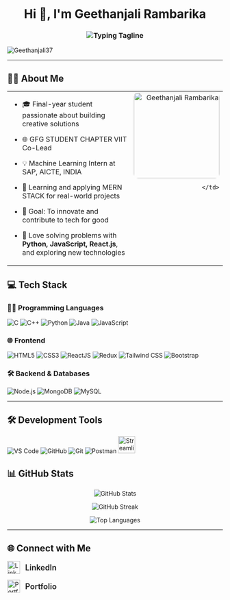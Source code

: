 <h1 align="center">Hi 👋, I'm Geethanjali Rambarika</h1>

<h3 align="center">
  <img src="https://readme-typing-svg.herokuapp.com?font=Fira+Code&size=22&pause=1000&center=true&width=400&lines=Full+Stack+Developer;Competitive+Programmer" alt="Typing Tagline" />
</h3>


<p align="left">
  <img src="https://komarev.com/ghpvc/?username=Geethanjali37&label=Profile%20views&color=0e75b6&style=flat" alt="Geethanjali37" />
</p>

---

## 👩‍💻 About Me

<table>
  <tr>
    <td width="65%" valign="top">

- 🎓 Final-year student passionate about building creative solutions  
- 🌐 GFG STUDENT CHAPTER VIIT Co-Lead  
- 💡 Machine Learning Intern at SAP, AICTE, INDIA  
- 🧠 Learning and applying MERN STACK for real-world projects  
- 🎯 Goal: To innovate and contribute to tech for good  
- 🧩 Love solving problems with **Python, JavaScript, React.js**, and exploring new technologies  

    </td>
    <td width="35%" valign="top" align="right">

<img src="YOUR_IMAGE_URL_HERE" alt="Geethanjali Rambarika" width="200" style="border-radius:10px;"/>

    </td>
  </tr>
</table>


## 💻 Tech Stack

### 🧑‍💻 Programming Languages  
<p>
  <img src="https://img.icons8.com/color/48/000000/c-programming.png" alt="C"/>
  <img src="https://img.icons8.com/color/48/000000/c-plus-plus-logo.png" alt="C++"/>
  <img src="https://img.icons8.com/color/48/000000/python.png" alt="Python"/>
  <img src="https://img.icons8.com/color/48/000000/java-coffee-cup-logo.png" alt="Java"/>
  <img src="https://img.icons8.com/color/48/000000/javascript.png" alt="JavaScript"/>
</p>

### 🌐 Frontend  
<p>
  <img src="https://img.icons8.com/color/48/000000/html-5.png" alt="HTML5"/>
  <img src="https://img.icons8.com/color/48/000000/css3.png" alt="CSS3"/>
  <img src="https://img.icons8.com/color/48/000000/react-native.png" alt="ReactJS"/>
  <img src="https://img.icons8.com/external-tal-revivo-color-tal-revivo/48/null/external-redux-an-open-source-javascript-library-for-managing-application-state-logo-color-tal-revivo.png" alt="Redux"/>
  <img src="https://img.icons8.com/color/48/000000/tailwindcss.png" alt="Tailwind CSS"/>
  <img src="https://img.icons8.com/color/48/000000/bootstrap.png" alt="Bootstrap"/>
</p>

### 🛠 Backend & Databases  
<p>
  <img src="https://img.icons8.com/fluency/48/000000/node-js.png" alt="Node.js"/>
  <img src="https://img.icons8.com/external-tal-revivo-color-tal-revivo/48/null/external-mongodb-a-cross-platform-document-oriented-database-program-logo-color-tal-revivo.png" alt="MongoDB"/>
  <img src="https://img.icons8.com/ios-filled/48/4a90e2/mysql-logo.png" alt="MySQL"/>
</p>

---

## 🛠️ Development Tools

<p>
  <img src="https://img.icons8.com/fluency/48/000000/visual-studio-code-2019.png" alt="VS Code"/>
  <img src="https://img.icons8.com/fluency/48/000000/github.png" alt="GitHub"/>
  <img src="https://img.icons8.com/ios-filled/50/ffffff/git.png" alt="Git"/>
  <img src="https://img.icons8.com/external-tal-revivo-color-tal-revivo/48/null/external-postman-is-the-only-complete-api-development-environment-logo-color-tal-revivo.png" alt="Postman"/>
  <img src="https://streamlit.io/images/brand/streamlit-logo-secondary-colormark-darktext.svg" height="40" alt="Streamlit"/>
</p>


## 📊 GitHub Stats

<p align="center">
  <img src="https://github-readme-stats.vercel.app/api?username=Geethanjali37&show_icons=true&theme=tokyonight" alt="GitHub Stats" />
</p>

<p align="center">
  <img src="https://github-readme-streak-stats.herokuapp.com?user=Geethanjali37&theme=tokyonight" alt="GitHub Streak" />
</p>

<p align="center">
  <img src="https://github-readme-stats.vercel.app/api/top-langs/?username=Geethanjali37&layout=compact&theme=tokyonight" alt="Top Languages" />
</p>

---

## 🌐 Connect with Me

<p align="left">
  <a href="https://linkedin.com/in/geethanjalirambarika" target="_blank" style="text-decoration:none; color:inherit; display:flex; align-items:center; margin-bottom:12px;">
    <img src="https://img.icons8.com/color/48/linkedin.png" alt="LinkedIn" height="30" style="margin-right:12px;" />
    <span style="font-size:18px; font-weight:600;">LinkedIn</span>
  </a>
</p>

<p align="left">
  <a href="https://geethanjalir-portfolio.netlify.app/" target="_blank" style="text-decoration:none; color:inherit; display:flex; align-items:center;">
    <img src="https://img.icons8.com/ios-filled/50/ffffff/briefcase.png" alt="Portfolio" height="30" style="margin-right:12px;" />
    <span style="font-size:18px; font-weight:600;">Portfolio</span>
  </a>
</p>



